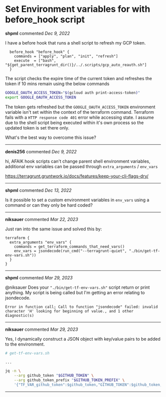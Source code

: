 # Set Environment variables for with before_hook script

**shpml** commented *Dec 9, 2022*

I have a before hook that runs a shell script to refresh my GCP token.

```hcl
  before_hook "before_hook" {
    commands = ["apply", "plan", "init", "refresh"]
    execute  = ["bash", "${get_parent_terragrunt_dir()}/../.scripts/gcp_auto_reauth.sh"]
  }
```

The script checks the expire time of the current token and refreshes the token if 10 mins remain using the below commands
```bash
GOOGLE_OAUTH_ACCESS_TOKEN="$(gcloud auth print-access-token)"
export GOOGLE_OAUTH_ACCESS_TOKEN
```

The token gets refreshed but the `GOOGLE_OAUTH_ACCESS_TOKEN` environment variable isn't set within the context of the terraform command. Terraform fails with a `HTTP response code 401` error while accessing state. I assume due to the shell script being executed within it's own process so the updated token is set there only. 

What's the best way to overcome this issue?
<br />
***


**denis256** commented *Dec 9, 2022*

hi,
AFAIK hook scripts can't change parent shell environment variables, additional env variables can be passed through `extra_arguments` / `env_vars`

https://terragrunt.gruntwork.io/docs/features/keep-your-cli-flags-dry/
***

**shpml** commented *Dec 13, 2022*

Is it possible to set a custom environment variables in `env_vars` using a command or can they only be hard coded?
***

**niksauer** commented *Mar 22, 2023*

Just ran into the same issue and solved this by:

```hcl
terraform {
  extra_arguments "env_vars" {
    commands = get_terraform_commands_that_need_vars()
    env_vars = jsondecode(run_cmd("--terragrunt-quiet", "./bin/get-tf-env-vars.sh"))
  }
}
```
***

**shpml** commented *Mar 29, 2023*

@niksauer Does your `"./bin/get-tf-env-vars.sh"` script return or print anything. My script is being called but I'm getting an error relating to jsondecode.

`Error in function call; Call to function "jsondecode" failed: invalid character 'H' looking for beginning of value., and 1 other diagnostic(s)`

***

**niksauer** commented *Mar 29, 2023*

Yes, I dynamically construct a JSON object with key/value pairs to be added to the environment. 


```sh
# get-tf-env-vars.sh

...

jq -n \
    --arg github_token "$GITHUB_TOKEN" \
    --arg github_token_prefix "$GITHUB_TOKEN_PREFIX" \
    '{"TF_VAR_github_token":$github_token,"GITHUB_TOKEN":$github_token,"GITHUB_TOKEN_PREFIX":$github_token_prefix}'
```
***

